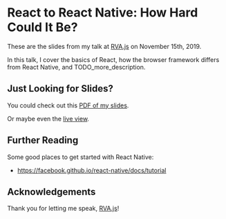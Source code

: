 # React to React Native: How Hard Could It Be?

These are the slides from my talk at [RVA.js](TODO_rvajs_url) on November 15th, 2019.

In this talk, I cover the basics of React, how the browser framework differs from React Native, and TODO_more_description.

## Just Looking for Slides?

You could check out this [PDF of my slides](TODO_exported_slides_url).

Or maybe even the [live view](TODO_rvajs_slides_url).

## Further Reading

Some good places to get started with React Native:

- https://facebook.github.io/react-native/docs/tutorial

## Acknowledgements

Thank you for letting me speak, [RVA.js](TODO_rvajs_url)!
